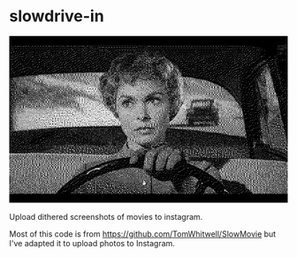 # slowdrive-in

![Example image](./60-test.jpg)

Upload dithered screenshots of movies to instagram.

Most of this code is from https://github.com/TomWhitwell/SlowMovie but I've adapted it to upload photos to Instagram.